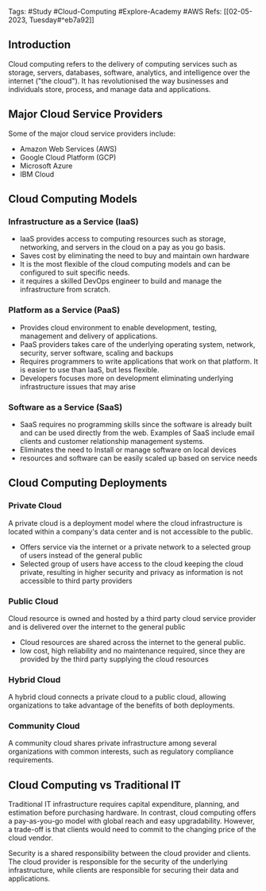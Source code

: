 Tags: #Study #Cloud-Computing #Explore-Academy #AWS 
Refs: [[02-05-2023, Tuesday#^eb7a92]]

## Introduction
Cloud computing refers to the delivery of computing services such as storage, servers, databases, software, analytics, and intelligence over the internet ("the cloud"). It has revolutionised the way businesses and individuals store, process, and manage data and applications.

## Major Cloud Service Providers

Some of the major cloud service providers include:

-   Amazon Web Services (AWS)
-   Google Cloud Platform (GCP)
-   Microsoft Azure
-   IBM Cloud

## Cloud Computing Models

### Infrastructure as a Service (IaaS)

- IaaS provides access to computing resources such as storage, networking, and servers in the cloud on a pay as you go basis.
- Saves cost by eliminating the need to buy and maintain own hardware
- It is the most flexible of the cloud computing models and can be configured to suit specific needs.
- it requires a skilled DevOps engineer to build and manage the infrastructure from scratch.

### Platform as a Service (PaaS)
- Provides cloud environment to enable development, testing, management and delivery of applications.
- PaaS providers takes care of the underlying operating system, network, security, server software, scaling and backups
- Requires programmers to write applications that work on that platform. It is easier to use than IaaS, but less flexible.
- Developers focuses more on development eliminating underlying infrastructure issues that may arise

### Software as a Service (SaaS)
- SaaS requires no programming skills since the software is already built and can be used directly from the web. Examples of SaaS include email clients and customer relationship management systems.
- Eliminates the need to Install or manage software on local devices
- resources and software can be easily scaled up based on service needs

## Cloud Computing Deployments

### Private Cloud
A private cloud is a deployment model where the cloud infrastructure is located within a company's data center and is not accessible to the public.
- Offers service via the internet or a private network to a selected group of users instead of the general public
- Selected group of users have access to the cloud keeping the cloud private, resulting in higher security and privacy as information is not accessible to third party providers

### Public Cloud
Cloud resource is owned and hosted by a third party cloud service provider and is delivered over the internet to the general public
- Cloud resources are shared across the internet to the general public.
- low cost, high reliability and no maintenance required, since they are provided by the third party supplying the cloud resources

### Hybrid Cloud
A hybrid cloud connects a private cloud to a public cloud, allowing organizations to take advantage of the benefits of both deployments.

### Community Cloud

A community cloud shares private infrastructure among several organizations with common interests, such as regulatory compliance requirements.

## Cloud Computing vs Traditional IT

Traditional IT infrastructure requires capital expenditure, planning, and estimation before purchasing hardware. In contrast, cloud computing offers a pay-as-you-go model with global reach and easy upgradability. However, a trade-off is that clients would need to commit to the changing price of the cloud vendor.

Security is a shared responsibility between the cloud provider and clients. The cloud provider is responsible for the security of the underlying infrastructure, while clients are responsible for securing their data and applications.
